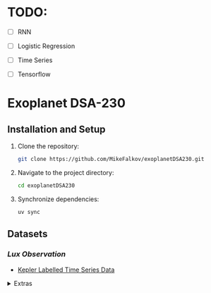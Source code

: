 # TODO:
- [ ] RNN
- [ ] Logistic Regression
- [ ] Time Series
- [ ] Tensorflow


# Exoplanet DSA-230

## Installation and Setup

1. Clone the repository:
   ```bash
   git clone https://github.com/MikeFalkov/exoplanetDSA230.git
   ```

2. Navigate to the project directory:
   ```bash
   cd exoplanetDSA230
   ```

3. Synchronize dependencies:
   ```bash
   uv sync
   ```

## Datasets

### *Lux Observation*
- [Kepler Labelled Time Series Data](https://www.kaggle.com/datasets/keplersmachines/kepler-labelled-time-series-data)

<details>
<summary>Extras</summary>

### *Datasets of Confirmed Exoplanets*
- [Open Exoplanet Catalogue](https://www.kaggle.com/datasets/mrisdal/open-exoplanet-catalogue)  
- [Kepler Exoplanet Search Results](https://www.kaggle.com/datasets/nasa/kepler-exoplanet-search-results/data)  
- [NASA Exoplanets Dataset](https://www.kaggle.com/datasets/adityamishraml/nasaexoplanets)  
- [Kepler Confirmed Planets Dataset](https://www.kaggle.com/datasets/melissamonfared/kepler-confirmed-planets)

</details>


